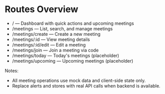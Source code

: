 # Routes Overview

- / — Dashboard with quick actions and upcoming meetings
- /meetings — List, search, and manage meetings
- /meetings/create — Create a new meeting
- /meetings/:id — View meeting details
- /meetings/:id/edit — Edit a meeting
- /meetings/join — Join a meeting via code
- /meetings/today — Today's meetings (placeholder)
- /meetings/upcoming — Upcoming meetings (placeholder)

Notes:
- All meeting operations use mock data and client-side state only.
- Replace alerts and stores with real API calls when backend is available.
